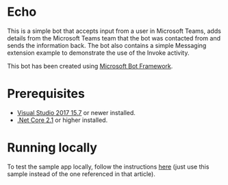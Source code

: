 ﻿# Echo

This is a simple bot that accepts input from a user in Microsoft Teams, adds details from the Microsoft Teams team that the bot was contacted from and sends the information back. The bot also contains a simple Messaging extension example to demonstrate the use of the Invoke activity.

This bot has been created using [Microsoft Bot Framework][1].

# Prerequisites
- [Visual Studio 2017 15.7][2] or newer installed.
- [.Net Core 2.1][3] or higher installed.  

# Running locally
To test the sample app locally, follow the instructions [here][4] (just use this sample instead of the one referenced in that article).

[1]: https://dev.botframework.com
[2]: https://docs.microsoft.com/en-us/visualstudio/releasenotes/vs2017-relnotes
[3]: https://dotnet.microsoft.com/download/dotnet-core/2.1
[4]: https://docs.microsoft.com/en-us/microsoftteams/platform/get-started/get-started-dotnet-app-studio
